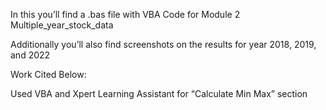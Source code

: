 In this you’ll find a .bas file with VBA Code for Module 2 Multiple_year_stock_data

Additionally you’ll also find screenshots on the results for year 2018, 2019, and 2022

Work Cited Below:  

Used VBA and Xpert Learning Assistant for “Calculate Min Max” section 
